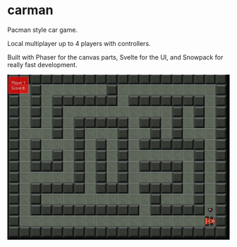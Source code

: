 # carman

Pacman style car game.

Local multiplayer up to 4 players with controllers.

Built with Phaser for the canvas parts, Svelte for the UI, and Snowpack for really fast development.

![screenshot](/ss.jpg "Screenshot")
